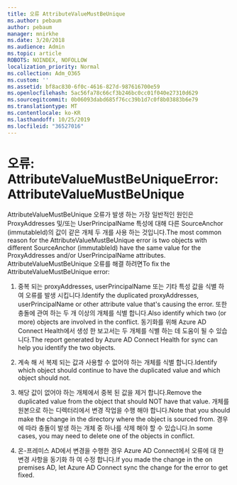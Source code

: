 ```yaml
---
title: 오류 AttributeValueMustBeUnique
ms.author: pebaum
author: pebaum
manager: mnirkhe
ms.date: 3/20/2018
ms.audience: Admin
ms.topic: article
ROBOTS: NOINDEX, NOFOLLOW
localization_priority: Normal
ms.collection: Adm_O365
ms.custom: ''
ms.assetid: bf8ac830-6f0c-4616-827d-987616700e59
ms.openlocfilehash: 5ac56fa78c66cf3b246bc0cc01f040e27310d629
ms.sourcegitcommit: 0b06093dabd685f76cc39b1d7c0f8b03883b6e79
ms.translationtype: MT
ms.contentlocale: ko-KR
ms.lasthandoff: 10/25/2019
ms.locfileid: "36527016"
---
```

# <a name="error-attributevaluemustbeunique"></a><span data-ttu-id="062cb-102">오류: AttributeValueMustBeUnique</span><span class="sxs-lookup"><span data-stu-id="062cb-102">Error: AttributeValueMustBeUnique</span></span>

<span data-ttu-id="062cb-103">AttributeValueMustBeUnique 오류가 발생 하는 가장 일반적인 원인은 ProxyAddresses 및/또는 UserPrincipalName 특성에 대해 다른 SourceAnchor (immutableId)의 값이 같은 개체 두 개를 사용 하는 것입니다.</span><span class="sxs-lookup"><span data-stu-id="062cb-103">The most common reason for the AttributeValueMustBeUnique error is two objects with different SourceAnchor (immutableId) have the same value for the ProxyAddresses and/or UserPrincipalName attributes.</span></span> <span data-ttu-id="062cb-104">AttributeValueMustBeUnique 오류를 해결 하려면</span><span class="sxs-lookup"><span data-stu-id="062cb-104">To fix the AttributeValueMustBeUnique error:</span></span>
  
1. <span data-ttu-id="062cb-105">중복 되는 proxyAddresses, userPrincipalName 또는 기타 특성 값을 식별 하 여 오류를 발생 시킵니다.</span><span class="sxs-lookup"><span data-stu-id="062cb-105">Identify the duplicated proxyAddresses, userPrincipalName or other attribute value that's causing the error.</span></span> <span data-ttu-id="062cb-106">또한 충돌에 관여 하는 두 개 이상의 개체를 식별 합니다.</span><span class="sxs-lookup"><span data-stu-id="062cb-106">Also identify which two (or more) objects are involved in the conflict.</span></span> <span data-ttu-id="062cb-107">동기화를 위해 Azure AD Connect Health에서 생성 한 보고서는 두 개체를 식별 하는 데 도움이 될 수 있습니다.</span><span class="sxs-lookup"><span data-stu-id="062cb-107">The report generated by Azure AD Connect Health for sync can help you identify the two objects.</span></span>
    
2. <span data-ttu-id="062cb-108">계속 해 서 복제 되는 값과 사용할 수 없어야 하는 개체를 식별 합니다.</span><span class="sxs-lookup"><span data-stu-id="062cb-108">Identify which object should continue to have the duplicated value and which object should not.</span></span>
    
3. <span data-ttu-id="062cb-109">해당 값이 없어야 하는 개체에서 중복 된 값을 제거 합니다.</span><span class="sxs-lookup"><span data-stu-id="062cb-109">Remove the duplicated value from the object that should NOT have that value.</span></span> <span data-ttu-id="062cb-110">개체를 원본으로 하는 디렉터리에서 변경 작업을 수행 해야 합니다.</span><span class="sxs-lookup"><span data-stu-id="062cb-110">Note that you should make the change in the directory where the object is sourced from.</span></span> <span data-ttu-id="062cb-111">경우에 따라 충돌이 발생 하는 개체 중 하나를 삭제 해야 할 수 있습니다.</span><span class="sxs-lookup"><span data-stu-id="062cb-111">In some cases, you may need to delete one of the objects in conflict.</span></span>
    
4. <span data-ttu-id="062cb-112">온-프레미스 AD에서 변경을 수행한 경우 Azure AD Connect에서 오류에 대 한 변경 사항을 동기화 하 여 수정 합니다.</span><span class="sxs-lookup"><span data-stu-id="062cb-112">If you made the change in the on premises AD, let Azure AD Connect sync the change for the error to get fixed.</span></span>
    

